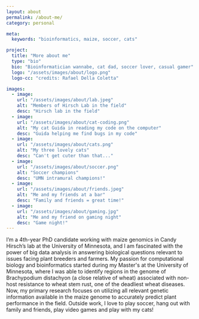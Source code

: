 ```yaml
---
layout: about
permalink: /about-me/
category: personal

meta:
  keywords: "bioinformatics, maize, soccer, cats"

project:
  title: "More about me"
  type: "bio"
  bio: "Bioinformatician wannabe, cat dad, soccer lover, casual gamer"
  logo: "/assets/images/about/logo.png"
  logo-cc: "credits: Rafael Della Coletta"

images:
  - image:
    url: "/assets/images/about/lab.jpeg"
    alt: "Members of Hirsch Lab in the field"
    desc: "Hirsch lab in the field"
  - image:
    url: "/assets/images/about/cat-coding.png"
    alt: "My cat Guida in reading my code on the computer"
    desc: "Guida helping me find bugs in my code"
  - image:
    url: "/assets/images/about/cats.png"
    alt: "My three lovely cats"
    desc: "Can't get cuter than that..."
  - image:
    url: "/assets/images/about/soccer.png"
    alt: "Soccer champions"
    desc: "UMN intramural champions!"
  - image:
    url: "/assets/images/about/friends.jpeg"
    alt: "Me and my friends at a bar"
    desc: "Family and friends = great time!"
  - image:
    url: "/assets/images/about/gaming.jpg"
    alt: "Me and my friend on gaming night"
    desc: "Game night!"
---
```

<p>I’m a 4th-year PhD candidate working with maize genomics in Candy Hirsch’s lab at the University of Minnesota, and I am fascinated with the power of big data analysis in answering biological questions relevant to issues facing plant breeders and farmers. My passion for computational biology and bioinformatics started during my Master's at the University of Minnesota, where I was able to identify regions in the genome of Brachypodium distachyon (a close relative of wheat) associated with non-host resistance to wheat stem rust, one of the deadliest wheat diseases. Now, my primary research focuses on utilizing all relevant genetic information available in the maize genome to accurately predict plant performance in the field. Outside work, I love to play soccer, hang out with family and friends, play video games and play with my cats!</p>
